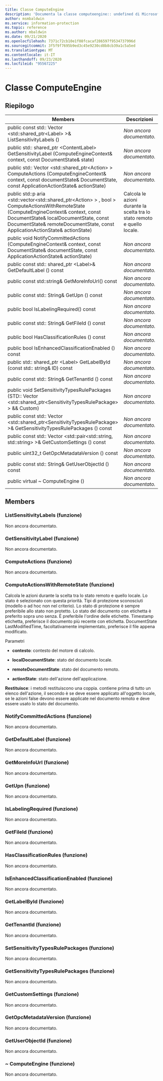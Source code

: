 ```yaml
---
title: Classe ComputeEngine
description: 'Documenta la classe computeengine:: undefined di Microsoft Information Protection (MIP) SDK.'
author: msmbaldwin
ms.service: information-protection
ms.topic: reference
ms.author: mbaldwin
ms.date: 09/21/2020
ms.openlocfilehash: 7371c72cb10e1f08fcacaf286597f9534737996d
ms.sourcegitcommit: 3f5f9f7695b9ed3c45e9230cd8b8cb39a1c5a5ed
ms.translationtype: MT
ms.contentlocale: it-IT
ms.lasthandoff: 09/23/2020
ms.locfileid: "95567225"
---
```

# <a name="class-computeengine"></a>Classe ComputeEngine 
  
## <a name="summary"></a>Riepilogo
 Members                        | Descrizioni                                
--------------------------------|---------------------------------------------
public const std:: Vector \<std::shared_ptr\<Label\> \>& ListSensitivityLabels ()  | _Non ancora documentato._
public std:: shared_ptr \<ContentLabel\> GetSensitivityLabel (ComputeEngineContext& context, const DocumentState& state)  | _Non ancora documentato._
public std:: Vector \<std::shared_ptr\<Action\> \> ComputeActions (ComputeEngineContext& context, const documentState& DocumentState, const ApplicationActionState& actionState)  | _Non ancora documentato._
public std::p aria \<std::vector\<std::shared_ptr\<Action\> \> , bool \> ComputeActionsWithRemoteState (ComputeEngineContext& context, const DocumentState& localDocumentState, const DocumentState& remoteDocumentState, const ApplicationActionState& actionState)  |  Calcola le azioni durante la scelta tra lo stato remoto e quello locale.
public void NotifyCommittedActions (ComputeEngineContext& context, const DocumentState& documentState, const ApplicationActionState& actionState)  | _Non ancora documentato._
public const std:: shared_ptr \<Label\>& GetDefaultLabel () const  | _Non ancora documentato._
public const std::string& GetMoreInfoUrl() const  | _Non ancora documentato._
public const std:: String& GetUpn () const  | _Non ancora documentato._
public bool IsLabelingRequired() const  | _Non ancora documentato._
public const std:: String& GetFileId () const  | _Non ancora documentato._
public bool HasClassificationRules () const  | _Non ancora documentato._
public bool IsEnhancedClassificationEnabled () const  | _Non ancora documentato._
public std:: shared_ptr \<Label\> GetLabelById (const std:: string& ID) const  | _Non ancora documentato._
public const std:: String& GetTenantId () const  | _Non ancora documentato._
public void SetSensitivityTypesRulePackages (STD:: Vector \<std::shared_ptr\<SensitivityTypesRulePackage\> \> && Custom)  | _Non ancora documentato._
public const std:: Vector \<std::shared_ptr\<SensitivityTypesRulePackage\> \>& GetSensitivityTypesRulePackages () const  | _Non ancora documentato._
public const std:: Vector \<std::pair\<std::string, std::string\> \>& GetCustomSettings () const  | _Non ancora documentato._
public uint32_t GetOpcMetadataVersion () const  | _Non ancora documentato._
public const std:: String& GetUserObjectId () const  | _Non ancora documentato._
public virtual ~ ComputeEngine ()  | _Non ancora documentato._
  
## <a name="members"></a>Members
  
### <a name="listsensitivitylabels-function"></a>ListSensitivityLabels (funzione)
Non ancora documentato.

  
### <a name="getsensitivitylabel-function"></a>GetSensitivityLabel (funzione)
Non ancora documentato.

  
### <a name="computeactions-function"></a>ComputeActions (funzione)
Non ancora documentato.

  
### <a name="computeactionswithremotestate-function"></a>ComputeActionsWithRemoteState (funzione)
Calcola le azioni durante la scelta tra lo stato remoto e quello locale.
Lo stato è selezionato con questa priorità. Tipi di protezione sconosciuti (modello o ad hoc non nel criterio). Lo stato di protezione è sempre preferibile allo stato non protetto. Lo stato del documento con etichetta è preferito sopra uno senza. È preferibile l'ordine delle etichette. Timestamp etichetta, preferisce il documento più recente con etichetta. DocumentState LastModifiedTime, facoltativamente implementato, preferisce il file appena modificato.

Parametri  
* **contesto**: contesto del motore di calcolo. 


* **localDocumentState**: stato del documento locale. 


* **remoteDocumentState**: stato del documento remoto. 


* **actionState**: stato dell'azione dell'applicazione.



  
**Restituisce**: i metodi restituiscono una coppia. contiene prima di tutto un elenco dell'azione, il secondo è se deve essere applicato all'oggetto locale, se le azioni false devono essere applicate nel documento remoto e deve essere usato lo stato del documento.
  
### <a name="notifycommittedactions-function"></a>NotifyCommittedActions (funzione)
Non ancora documentato.

  
### <a name="getdefaultlabel-function"></a>GetDefaultLabel (funzione)
Non ancora documentato.

  
### <a name="getmoreinfourl-function"></a>GetMoreInfoUrl (funzione)
Non ancora documentato.

  
### <a name="getupn-function"></a>GetUpn (funzione)
Non ancora documentato.

  
### <a name="islabelingrequired-function"></a>IsLabelingRequired (funzione)
Non ancora documentato.

  
### <a name="getfileid-function"></a>GetFileId (funzione)
Non ancora documentato.

  
### <a name="hasclassificationrules-function"></a>HasClassificationRules (funzione)
Non ancora documentato.

  
### <a name="isenhancedclassificationenabled-function"></a>IsEnhancedClassificationEnabled (funzione)
Non ancora documentato.

  
### <a name="getlabelbyid-function"></a>GetLabelById (funzione)
Non ancora documentato.

  
### <a name="gettenantid-function"></a>GetTenantId (funzione)
Non ancora documentato.

  
### <a name="setsensitivitytypesrulepackages-function"></a>SetSensitivityTypesRulePackages (funzione)
Non ancora documentato.

  
### <a name="getsensitivitytypesrulepackages-function"></a>GetSensitivityTypesRulePackages (funzione)
Non ancora documentato.

  
### <a name="getcustomsettings-function"></a>GetCustomSettings (funzione)
Non ancora documentato.

  
### <a name="getopcmetadataversion-function"></a>GetOpcMetadataVersion (funzione)
Non ancora documentato.

  
### <a name="getuserobjectid-function"></a>GetUserObjectId (funzione)
Non ancora documentato.

  
### <a name="computeengine-function"></a>~ ComputeEngine (funzione)
Non ancora documentato.
